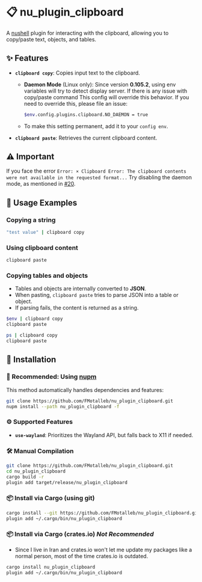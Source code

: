 # 📋 nu_plugin_clipboard

A [nushell](https://www.nushell.sh/) plugin for interacting with the clipboard, allowing you to copy/paste text, objects, and tables.

## ✨ Features

- **`clipboard copy`**: Copies input text to the clipboard.
  - **Daemon Mode** (Linux only): Since version **0.105.2**, using env variables will try to detect display server.
    If there is any issue with copy/paste command
    This config will override this behavior. If you need to override this, please file an issue:
    
    ```bash
    $env.config.plugins.clipboard.NO_DAEMON = true
    ```

  - To make this setting permanent, add it to your `config env`.

- **`clipboard paste`**: Retrieves the current clipboard content.

## ⚠️ Important

If you face the error `Error: × Clipboard Error: The clipboard contents were not available in the requested format...`
Try disabling the daemon mode, as mentioned in [#20](https://github.com/FMotalleb/nu_plugin_clipboard/issues/20).

## 📌 Usage Examples

### Copying a string

```bash
"test value" | clipboard copy 
```

### Using clipboard content

```bash
clipboard paste
```

### Copying tables and objects

- Tables and objects are internally converted to **JSON**.
- When pasting, `clipboard paste` tries to parse JSON into a table or object.
- If parsing fails, the content is returned as a string.

```bash
$env | clipboard copy
clipboard paste

ps | clipboard copy
clipboard paste
```

## 🔧 Installation

### 🚀 Recommended: Using [nupm](https://github.com/nushell/nupm)

This method automatically handles dependencies and features:

```bash
git clone https://github.com/FMotalleb/nu_plugin_clipboard.git
nupm install --path nu_plugin_clipboard -f
```

### ⚙️ Supported Features

- **`use-wayland`**: Prioritizes the Wayland API, but falls back to X11 if needed.

### 🛠️ Manual Compilation

```bash
git clone https://github.com/FMotalleb/nu_plugin_clipboard.git
cd nu_plugin_clipboard
cargo build -r
plugin add target/release/nu_plugin_clipboard
```

### 📦 Install via Cargo (using git)

```bash
cargo install --git https://github.com/FMotalleb/nu_plugin_clipboard.git
plugin add ~/.cargo/bin/nu_plugin_clipboard
```

### 📦 Install via Cargo (crates.io) _Not Recommended_

- Since I live in Iran and crates.io won't let me update my packages like a normal person, most of the time crates.io is outdated.

```bash
cargo install nu_plugin_clipboard
plugin add ~/.cargo/bin/nu_plugin_clipboard
```
